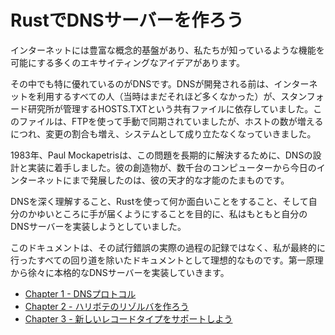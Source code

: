 # RustでDNSサーバーを作ろう

インターネットには豊富な概念的基盤があり、私たちが知っているような機能を可能にする多くのエキサイティングなアイデアがあります。

その中でも特に優れているのがDNSです。DNSが開発される前は、インターネットを利用するすべての人（当時はまだそれほど多くなかった）が、スタンフォード研究所が管理するHOSTS.TXTという共有ファイルに依存していました。このファイルは、FTPを使って手動で同期されていましたが、ホストの数が増えるにつれ、変更の割合も増え、システムとして成り立たなくなっていきました。

1983年、Paul Mockapetrisは、この問題を長期的に解決するために、DNSの設計と実装に着手しました。彼の創造物が、数千台のコンピューターから今日のインターネットにまで発展したのは、彼の天才的な才能のたまものです。

DNSを深く理解すること、Rustを使って何か面白いことをすること、そして自分のかゆいところに手が届くようにすることを目的に、私はもともと自分のDNSサーバーを実装しようとしていました。

このドキュメントは、その試行錯誤の実際の過程の記録ではなく、私が最終的に行ったすべての回り道を除いたドキュメントとして理想的なものです。第一原理から徐々に本格的なDNSサーバーを実装していきます。

- [Chapter 1 - DNSプロトコル](chapter1.md)
- [Chapter 2 - ハリボテのリゾルバを作ろう](chapter2.md)
- [Chapter 3 - 新しいレコードタイプをサポートしよう](chapter3.md)

